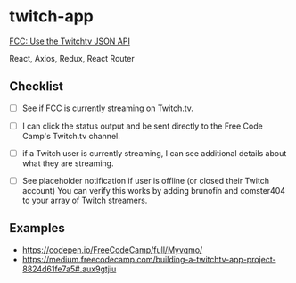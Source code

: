 # twitch-app
[FCC: Use the Twitchtv JSON API](https://www.freecodecamp.com/challenges/use-the-twitchtv-json-api)

React, Axios, Redux, React Router

Checklist
---

- [ ] See if FCC is currently streaming on Twitch.tv.
- [ ] I can click the status output and be sent directly to the Free Code Camp's Twitch.tv channel.
- [ ] if a Twitch user is currently streaming, I can see additional details about what they are streaming.
- [ ] See placeholder notification if user is offline (or closed their Twitch account) You can verify this works by adding brunofin and comster404 to your array of Twitch streamers.


Examples
---

- https://codepen.io/FreeCodeCamp/full/Myvqmo/
- https://medium.freecodecamp.com/building-a-twitchtv-app-project-8824d61fe7a5#.aux9gtjiu
